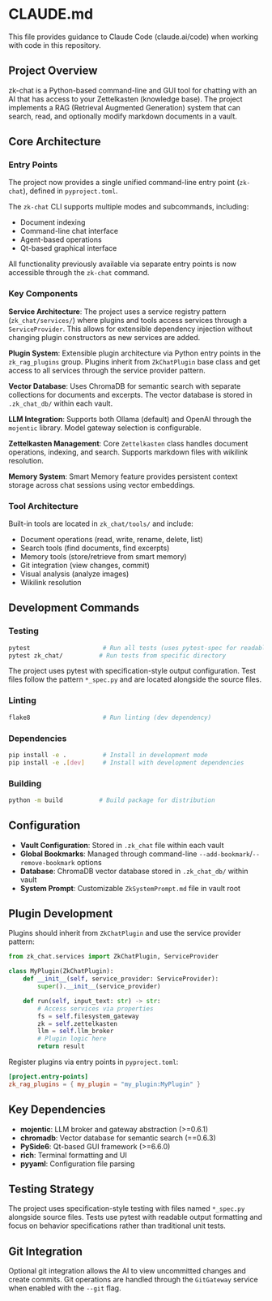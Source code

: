# CLAUDE.md

This file provides guidance to Claude Code (claude.ai/code) when working with code in this repository.

## Project Overview

zk-chat is a Python-based command-line and GUI tool for chatting with an AI that has access to your Zettelkasten (knowledge base). The project implements a RAG (Retrieval Augmented Generation) system that can search, read, and optionally modify markdown documents in a vault.

## Core Architecture

### Entry Points
The project now provides a single unified command-line entry point (`zk-chat`), defined in `pyproject.toml`.

The `zk-chat` CLI supports multiple modes and subcommands, including:
- Document indexing
- Command-line chat interface
- Agent-based operations
- Qt-based graphical interface

All functionality previously available via separate entry points is now accessible through the `zk-chat` command.
### Key Components

**Service Architecture**: The project uses a service registry pattern (`zk_chat/services/`) where plugins and tools access services through a `ServiceProvider`. This allows for extensible dependency injection without changing plugin constructors as new services are added.

**Plugin System**: Extensible plugin architecture via Python entry points in the `zk_rag_plugins` group. Plugins inherit from `ZkChatPlugin` base class and get access to all services through the service provider pattern.

**Vector Database**: Uses ChromaDB for semantic search with separate collections for documents and excerpts. The vector database is stored in `.zk_chat_db/` within each vault.

**LLM Integration**: Supports both Ollama (default) and OpenAI through the `mojentic` library. Model gateway selection is configurable.

**Zettelkasten Management**: Core `Zettelkasten` class handles document operations, indexing, and search. Supports markdown files with wikilink resolution.

**Memory System**: Smart Memory feature provides persistent context storage across chat sessions using vector embeddings.

### Tool Architecture

Built-in tools are located in `zk_chat/tools/` and include:
- Document operations (read, write, rename, delete, list)
- Search tools (find documents, find excerpts)
- Memory tools (store/retrieve from smart memory)
- Git integration (view changes, commit)
- Visual analysis (analyze images)
- Wikilink resolution

## Development Commands

### Testing
```bash
pytest                    # Run all tests (uses pytest-spec for readable output)
pytest zk_chat/          # Run tests from specific directory
```

The project uses pytest with specification-style output configuration. Test files follow the pattern `*_spec.py` and are located alongside the source files.

### Linting
```bash
flake8                    # Run linting (dev dependency)
```

### Dependencies
```bash
pip install -e .          # Install in development mode
pip install -e .[dev]     # Install with development dependencies
```

### Building
```bash
python -m build          # Build package for distribution
```

## Configuration

- **Vault Configuration**: Stored in `.zk_chat` file within each vault
- **Global Bookmarks**: Managed through command-line `--add-bookmark`/`--remove-bookmark` options
- **Database**: ChromaDB vector database stored in `.zk_chat_db/` within vault
- **System Prompt**: Customizable `ZkSystemPrompt.md` file in vault root

## Plugin Development

Plugins should inherit from `ZkChatPlugin` and use the service provider pattern:

```python
from zk_chat.services import ZkChatPlugin, ServiceProvider

class MyPlugin(ZkChatPlugin):
    def __init__(self, service_provider: ServiceProvider):
        super().__init__(service_provider)

    def run(self, input_text: str) -> str:
        # Access services via properties
        fs = self.filesystem_gateway
        zk = self.zettelkasten
        llm = self.llm_broker
        # Plugin logic here
        return result
```

Register plugins via entry points in `pyproject.toml`:
```toml
[project.entry-points]
zk_rag_plugins = { my_plugin = "my_plugin:MyPlugin" }
```

## Key Dependencies

- **mojentic**: LLM broker and gateway abstraction (>=0.6.1)
- **chromadb**: Vector database for semantic search (==0.6.3)
- **PySide6**: Qt-based GUI framework (>=6.6.0)
- **rich**: Terminal formatting and UI
- **pyyaml**: Configuration file parsing

## Testing Strategy

The project uses specification-style testing with files named `*_spec.py` alongside source files. Tests use pytest with readable output formatting and focus on behavior specifications rather than traditional unit tests.

## Git Integration

Optional git integration allows the AI to view uncommitted changes and create commits. Git operations are handled through the `GitGateway` service when enabled with the `--git` flag.